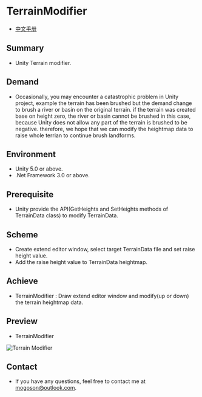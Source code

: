 ﻿# TerrainModifier
- [中文手册](./README_ZH.md)

## Summary
- Unity Terrain modifier.

## Demand
- Occasionally, you may encounter a catastrophic problem in Unity project, example the terrain has
  been brushed but the demand change to brush a river or basin on the original terrain. if the
  terrain was created base on height zero, the river or basin cannot be brushed in this case, because
  Unity does not allow any part of the terrain is brushed to be negative. therefore, we hope that we
  can modify the heightmap data to raise whole terrian to continue brush landforms.

## Environment
- Unity 5.0 or above.
- .Net Framework 3.0 or above.

## Prerequisite
- Unity provide the API(GetHeights and SetHeights methods of TerrainData class) to modify TerrainData.

## Scheme
- Create extend editor window, select target TerrainData file and set raise height value.
- Add the raise height value to TerrainData heightmap.

## Achieve
- TerrainModifier : Draw extend editor window and modify(up or down) the terrain heightmap data.

## Preview
- TerrainModifier

![Terrain Modifier](./Attachments/README_Image/TerrainModifier.gif)

## Contact
- If you have any questions, feel free to contact me at mogoson@outlook.com.